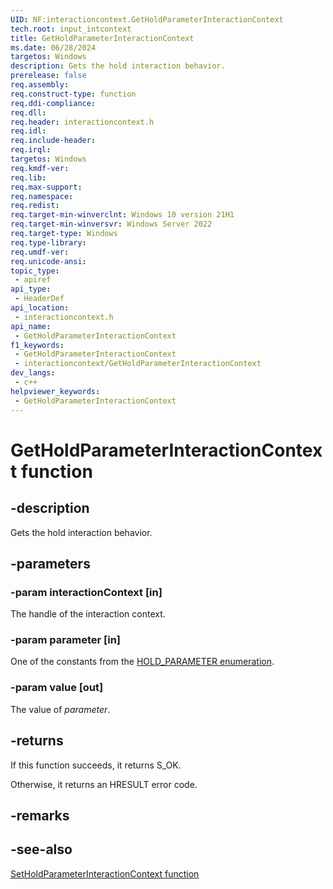 ```yaml
---
UID: NF:interactioncontext.GetHoldParameterInteractionContext
tech.root: input_intcontext
title: GetHoldParameterInteractionContext
ms.date: 06/28/2024
targetos: Windows
description: Gets the hold interaction behavior.
prerelease: false
req.assembly: 
req.construct-type: function
req.ddi-compliance: 
req.dll: 
req.header: interactioncontext.h
req.idl: 
req.include-header: 
req.irql: 
targetos: Windows
req.kmdf-ver: 
req.lib: 
req.max-support: 
req.namespace: 
req.redist: 
req.target-min-winverclnt: Windows 10 version 21H1
req.target-min-winversvr: Windows Server 2022
req.target-type: Windows
req.type-library: 
req.umdf-ver: 
req.unicode-ansi: 
topic_type:
 - apiref
api_type:
 - HeaderDef
api_location:
 - interactioncontext.h
api_name:
 - GetHoldParameterInteractionContext
f1_keywords:
 - GetHoldParameterInteractionContext
 - interactioncontext/GetHoldParameterInteractionContext
dev_langs:
 - c++
helpviewer_keywords:
 - GetHoldParameterInteractionContext
---
```


# GetHoldParameterInteractionContext function

## -description

Gets the hold interaction behavior.

## -parameters

### -param interactionContext [in]

The handle of the interaction context.

### -param parameter [in]

One of the constants from the [HOLD_PARAMETER enumeration](ne-interactioncontext-hold_parameter.md).

### -param value [out]

The value of *parameter*.

## -returns

If this function succeeds, it returns S_OK.

Otherwise, it returns an HRESULT error code.

## -remarks

## -see-also

[SetHoldParameterInteractionContext function](nf-interactioncontext-setholdparameterinteractioncontext.md)
